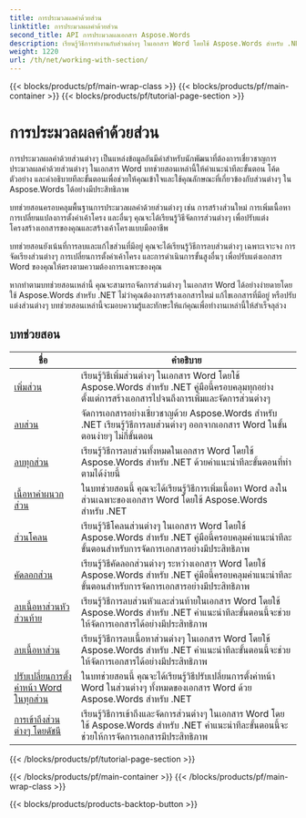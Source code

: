 ```yaml
---
title: การประมวลผลคำด้วยส่วน
linktitle: การประมวลผลคำด้วยส่วน
second_title: API การประมวลผลเอกสาร Aspose.Words
description: เรียนรู้วิธีการทำงานกับส่วนต่างๆ ในเอกสาร Word โดยใช้ Aspose.Words สำหรับ .NET บทช่วยสอนแบบทีละขั้นตอนพร้อมโค้ดตัวอย่างสำหรับการสร้าง แก้ไข และจัดรูปแบบส่วนต่างๆ อย่างมีประสิทธิภาพ
weight: 1220
url: /th/net/working-with-section/
---
```


{{< blocks/products/pf/main-wrap-class >}}
{{< blocks/products/pf/main-container >}}
{{< blocks/products/pf/tutorial-page-section >}}

# การประมวลผลคำด้วยส่วน

การประมวลผลคำด้วยส่วนต่างๆ เป็นแหล่งข้อมูลอันมีค่าสำหรับนักพัฒนาที่ต้องการเชี่ยวชาญการประมวลผลคำด้วยส่วนต่างๆ ในเอกสาร Word บทช่วยสอนเหล่านี้ให้คำแนะนำทีละขั้นตอน โค้ดตัวอย่าง และคำอธิบายทีละขั้นตอนเพื่อช่วยให้คุณเข้าใจและใช้คุณลักษณะที่เกี่ยวข้องกับส่วนต่างๆ ใน Aspose.Words ได้อย่างมีประสิทธิภาพ

บทช่วยสอนครอบคลุมพื้นฐานการประมวลผลคำด้วยส่วนต่างๆ เช่น การสร้างส่วนใหม่ การเพิ่มเนื้อหา การเปลี่ยนแปลงการตั้งค่าเค้าโครง และอื่นๆ คุณจะได้เรียนรู้วิธีจัดการส่วนต่างๆ เพื่อปรับแต่งโครงสร้างเอกสารของคุณและสร้างเค้าโครงแบบมืออาชีพ

บทช่วยสอนยังเน้นที่การลบและแก้ไขส่วนที่มีอยู่ คุณจะได้เรียนรู้วิธีการลบส่วนต่างๆ เฉพาะเจาะจง การจัดเรียงส่วนต่างๆ การเปลี่ยนการตั้งค่าเค้าโครง และการดำเนินการขั้นสูงอื่นๆ เพื่อปรับแต่งเอกสาร Word ของคุณให้ตรงตามความต้องการเฉพาะของคุณ

หากทำตามบทช่วยสอนเหล่านี้ คุณจะสามารถจัดการส่วนต่างๆ ในเอกสาร Word ได้อย่างง่ายดายโดยใช้ Aspose.Words สำหรับ .NET ไม่ว่าคุณต้องการสร้างเอกสารใหม่ แก้ไขเอกสารที่มีอยู่ หรือปรับแต่งส่วนต่างๆ บทช่วยสอนเหล่านี้จะมอบความรู้และทักษะให้แก่คุณเพื่อทำงานเหล่านี้ให้สำเร็จลุล่วง

 ## บทช่วยสอน
| ชื่อ | คำอธิบาย |
| --- | --- |
| [เพิ่มส่วน](./add-section/) | เรียนรู้วิธีเพิ่มส่วนต่างๆ ในเอกสาร Word โดยใช้ Aspose.Words สำหรับ .NET คู่มือนี้ครอบคลุมทุกอย่างตั้งแต่การสร้างเอกสารไปจนถึงการเพิ่มและจัดการส่วนต่างๆ |
| [ลบส่วน](./delete-section/) | จัดการเอกสารอย่างเชี่ยวชาญด้วย Aspose.Words สำหรับ .NET เรียนรู้วิธีการลบส่วนต่างๆ ออกจากเอกสาร Word ในขั้นตอนง่ายๆ ไม่กี่ขั้นตอน |
| [ลบทุกส่วน](./delete-all-sections/) | เรียนรู้วิธีการลบส่วนทั้งหมดในเอกสาร Word โดยใช้ Aspose.Words สำหรับ .NET ด้วยคำแนะนำทีละขั้นตอนที่ทำตามได้ง่ายนี้ |
| [เนื้อหาคำผนวกส่วน](./append-section-content/) | ในบทช่วยสอนนี้ คุณจะได้เรียนรู้วิธีการเพิ่มเนื้อหา Word ลงในส่วนเฉพาะของเอกสาร Word โดยใช้ Aspose.Words สำหรับ .NET  |
| [ส่วนโคลน](./clone-section/) | เรียนรู้วิธีโคลนส่วนต่างๆ ในเอกสาร Word โดยใช้ Aspose.Words สำหรับ .NET คู่มือนี้ครอบคลุมคำแนะนำทีละขั้นตอนสำหรับการจัดการเอกสารอย่างมีประสิทธิภาพ |
| [คัดลอกส่วน](./copy-section/) | เรียนรู้วิธีคัดลอกส่วนต่างๆ ระหว่างเอกสาร Word โดยใช้ Aspose.Words สำหรับ .NET คู่มือนี้ครอบคลุมคำแนะนำทีละขั้นตอนสำหรับการจัดการเอกสารอย่างมีประสิทธิภาพ |
| [ลบเนื้อหาส่วนหัวส่วนท้าย](./delete-header-footer-content/) | เรียนรู้วิธีการลบส่วนหัวและส่วนท้ายในเอกสาร Word โดยใช้ Aspose.Words สำหรับ .NET คำแนะนำทีละขั้นตอนนี้จะช่วยให้จัดการเอกสารได้อย่างมีประสิทธิภาพ  |
| [ลบเนื้อหาส่วน](./delete-section-content/) | เรียนรู้วิธีการลบเนื้อหาส่วนต่างๆ ในเอกสาร Word โดยใช้ Aspose.Words สำหรับ .NET คำแนะนำทีละขั้นตอนนี้จะช่วยให้จัดการเอกสารได้อย่างมีประสิทธิภาพ |
| [ปรับเปลี่ยนการตั้งค่าหน้า Word ในทุกส่วน](./modify-page-setup-in-all-sections/) | ในบทช่วยสอนนี้ คุณจะได้เรียนรู้วิธีปรับเปลี่ยนการตั้งค่าหน้า Word ในส่วนต่างๆ ทั้งหมดของเอกสาร Word ด้วย Aspose.Words สำหรับ .NET |
| [การเข้าถึงส่วนต่างๆ โดยดัชนี](./sections-access-by-index/) | เรียนรู้วิธีการเข้าถึงและจัดการส่วนต่างๆ ในเอกสาร Word โดยใช้ Aspose.Words สำหรับ .NET คำแนะนำทีละขั้นตอนนี้จะช่วยให้การจัดการเอกสารมีประสิทธิภาพ |
{{< /blocks/products/pf/tutorial-page-section >}}

{{< /blocks/products/pf/main-container >}}
{{< /blocks/products/pf/main-wrap-class >}}

{{< blocks/products/products-backtop-button >}}
